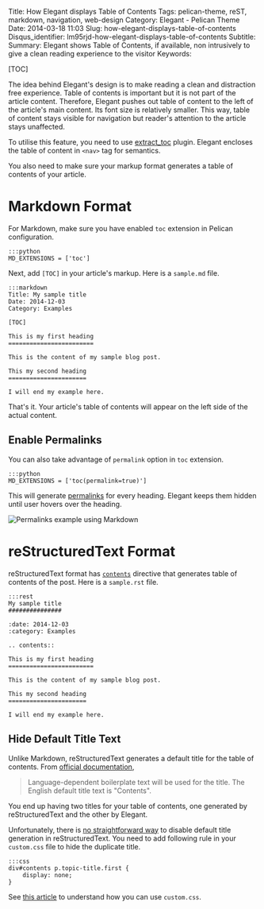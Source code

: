 Title: How Elegant displays Table of Contents
Tags: pelican-theme, reST, markdown, navigation, web-design
Category: Elegant - Pelican Theme
Date: 2014-03-18 11:03
Slug: how-elegant-displays-table-of-contents
Disqus_identifier: lm95rjd-how-elegant-displays-table-of-contents
Subtitle: 
Summary: Elegant shows Table of Contents, if available, non intrusively to give a clean reading experience to the visitor 
Keywords: 

[TOC]

The idea behind Elegant's design is to make reading a clean and distraction
free experience. Table of contents is important but it is not part of the
article content. Therefore, Elegant pushes out table of content to the left of
the article's main content. Its font size is relatively smaller. This way,
table of content stays visible for navigation but reader's attention to the
article stays unaffected.

To utilise this feature, you need to use
[extract_toc](https://github.com/getpelican/pelican-plugins) plugin. Elegant
encloses the table of content in `<nav>` tag for semantics.

You also need to make sure your markup format generates a table of contents of
your article.

# Markdown Format

For Markdown, make sure you have enabled `toc` extension in Pelican
configuration.

    :::python
    MD_EXTENSIONS = ['toc']

Next, add `[TOC]` in your article's markup. Here is a `sample.md` file.

    :::markdown
    Title: My sample title
    Date: 2014-12-03
    Category: Examples

    [TOC]

    This is my first heading
    ========================

    This is the content of my sample blog post.

    This my second heading
    ======================

    I will end my example here.

That's it. Your article's table of contents will appear on the left side of the
actual content.

## Enable Permalinks

You can also take advantage of `permalink` option in `toc` extension.

    :::python
    MD_EXTENSIONS = ['toc(permalink=true)']

This will generate
[permalinks](https://github.com/waylan/Python-Markdown/pull/252) for every
heading. Elegant keeps them hidden until user hovers over the heading.

![Permalinks example using Markdown]({static}/images/elegant-theme-toc-permalinks.png)

# reStructuredText Format

reStructuredText format has
[`contents`](http://docutils.sourceforge.net/docs/ref/rst/directives.html#table-of-contents)
directive that generates table of contents of the post. Here is a `sample.rst`
file.

    :::rest
    My sample title
    ###############

    :date: 2014-12-03
    :category: Examples

    .. contents::

    This is my first heading
    ========================

    This is the content of my sample blog post.

    This my second heading
    ======================

    I will end my example here.

## Hide Default Title Text

Unlike Markdown, reStructuredText generates a default title for the table of
contents. From [official
documentation](http://docutils.sourceforge.net/docs/ref/rst/directives.html#table-of-contents),

> Language-dependent boilerplate text will be used for the title. The English
> default title text is "Contents".

You end up having two titles for your table of contents, one generated by
reStructuredText and the other by Elegant.

Unfortunately, there is [no straightforward
way](https://github.com/Pelican-Elegant/elegant/issues/54) to disable default
title generation in reStructuredText. You need to add following rule in your
`custom.css` file to hide the duplicate title.

    :::css
    div#contents p.topic-title.first {
        display: none;
    }

See [this article](how-to-use-custom-css "How to use custom.css") to understand how you can use
`custom.css`.

